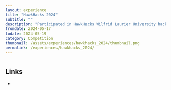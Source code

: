 ```yaml
---
layout: experience
title: "HawkHacks 2024"
subtitle: ""
description: "Participated in HawkHacks Wilfrid Laurier University hackathon in 2024"
fromdate: 2024-05-17
todate: 2024-05-19
category: Competition
thumbnail: /assets/experiences/hawkhacks_2024/thumbnail.png
permalink: /experiences/hawkhacks_2024/
---
```


#

## Links

-
